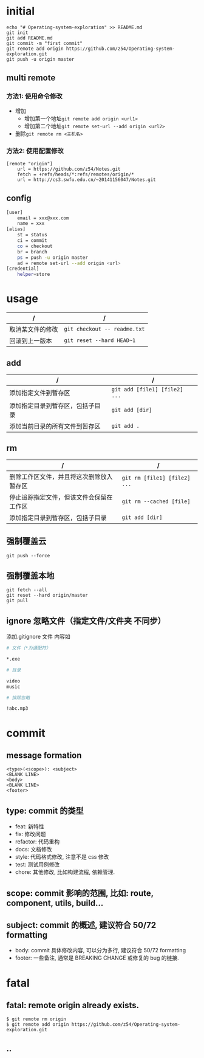 # initial

```
echo "# Operating-system-exploration" >> README.md
git init
git add README.md
git commit -m "first commit"
git remote add origin https://github.com/z54/Operating-system-exploration.git
git push -u origin master
```

## multi remote

### 方法1: 使用命令修改

- 增加
	- 增加第一个地址`git remote add origin <url1>`
	- 增加第二个地址`git remote set-url --add origin <url2>`
- 删除`git remote rm <主机名>`

### 方法2: 使用配置修改

```
[remote "origin"]
	url = https://github.com/z54/Notes.git
	fetch = +refs/heads/*:refs/remotes/origin/*
	url = http://cs3.swfu.edu.cn/~20141156047/Notes.git
```

## config

```bash
[user]
	email = xxx@xxx.com
	name = xxx
[alias]
	st = status
	ci = commit
	co = checkout
	br = branch
	ps = push -u origin master
	ad = remote set-url --add origin <url>
[credential]
	helper=store
```

# usage

| /                | /                            |
| ---------------- | ---------------------------- |
| 取消某文件的修改 | `git checkout -- readme.txt` |
| 回滚到上一版本   | `git reset --hard HEAD~1  `  |

## add
| /                | /                            |
| ---------------- | ---------------------------- |
| 添加指定文件到暂存区 |`git add [file1] [file2] ...`|
| 添加指定目录到暂存区，包括子目录 | `git add [dir]`|
| 添加当前目录的所有文件到暂存区 | `git add .`|

## rm

| /                | /                            |
| ---------------- | ---------------------------- |
| 删除工作区文件，并且将这次删除放入暂存区 | `git rm [file1] [file2] ...`|
| 停止追踪指定文件，但该文件会保留在工作区 | `git rm --cached [file]` |
| 添加指定目录到暂存区，包括子目录 | `git add [dir]` |

## 强制覆盖云

`git push --force`

## 强制覆盖本地

```git
git fetch --all
git reset --hard origin/master 
git pull
```

## ignore 忽略文件（指定文件/文件夹 不同步）
添加.gitignore 文件
内容如

```bash
# 文件（*为通配符）

*.exe

# 目录

video
music

# 排除忽略

!abc.mp3
```

# commit

## message formation
```
<type>(<scope>): <subject>
<BLANK LINE>
<body>
<BLANK LINE>
<footer>
```

## type: commit 的类型

- feat: 新特性
- fix: 修改问题
- refactor: 代码重构
- docs: 文档修改
- style: 代码格式修改, 注意不是 css 修改
- test: 测试用例修改
- chore: 其他修改, 比如构建流程, 依赖管理.

## scope: commit 影响的范围, 比如: route, component, utils, build...

## subject: commit 的概述, 建议符合  50/72 formatting

- body: commit 具体修改内容, 可以分为多行, 建议符合 50/72 formatting
- footer: 一些备注, 通常是 BREAKING CHANGE 或修复的 bug 的链接.

# fatal

## fatal: remote origin already exists.

```
$ git remote rm origin
$ git remote add origin https://github.com/z54/Operating-system-exploration.git
```

## ..
